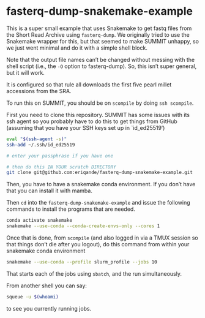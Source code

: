 fasterq-dump-snakemake-example
================

This is a super small example that uses Snakemake to get fastq files
from the Short Read Archive using `fasterq-dump`. We originally tried to
use the Snakemake wrapper for this, but that seemed to make SUMMIT
unhappy, so we just went minimal and do it with a simple shell block.

Note that the output file names can’t be changed without messing with
the shell script (i.e., the `-O` option to fasterq-dump). So, this isn’t
super general, but it will work.

It is configured so that rule all downloads the first five pearl millet
accessions from the SRA.

To run this on SUMMIT, you should be on `scompile` by doing
`ssh scompile`.

First you need to clone this repository. SUMMIT has some issues with its
ssh agent so you probably have to do this to get things from GitHub
(assuming that you have your SSH keys set up in \`id\_ed25519’)

``` sh
eval "$(ssh-agent -s)"
ssh-add ~/.ssh/id_ed25519

# enter your passphrase if you have one

# then do this IN YOUR scratch DIRECTORY
git clone git@github.com:eriqande/fasterq-dump-snakemake-example.git
```

Then, you have to have a snakemake conda environment. If you don’t have
that you can install it with mamba.

Then `cd` into the `fasterq-dump-snakemake-example` and issue the
following commands to install the programs that are needed.

``` sh
conda activate snakemake
snakemake --use-conda --conda-create-envs-only --cores 1
```

Once that is done, from `scompile` (and also logged in via a TMUX
session so that things don’t die after you logout), do this command from
within your snakemake conda environment

``` sh
snakemake --use-conda --profile slurm_profile --jobs 10
```

That starts each of the jobs using `sbatch`, and the run simultaneously.

From another shell you can say:

``` sh
squeue -u $(whoami)
```

to see you currently running jobs.
